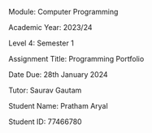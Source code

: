Module:			Computer Programming

Academic Year: 		2023/24

Level 4: 		Semester 1

Assignment Title:	Programming Portfolio

Date Due: 		28th January 2024	

Tutor: 			Saurav Gautam			

Student Name: 		Pratham Aryal

Student ID: 		77466780	

